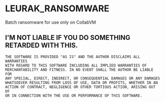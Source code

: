 # LEURAK_RANSOMWARE
Batch ransomware for use only on CollabVM

## I'M NOT LIABLE IF YOU DO SOMETHING RETARDED WITH THIS.
```
THE SOFTWARE IS PROVIDED "AS IS" AND THE AUTHOR DISCLAIMS ALL WARRANTIES
WITH REGARD TO THIS SOFTWARE INCLUDING ALL IMPLIED WARRANTIES OF 
MERCHANTABILITY AND FITNESS. IN NO EVENT SHALL THE AUTHOR BE LIABLE FOR
ANY SPECIAL, DIRECT, INDIRECT, OR CONSEQUENTIAL DAMAGES OR ANY DAMAGES     
WHATSOEVER RESULTING FROM LOSS OF USE, DATA OR PROFITS, WHETHER IN AN     
ACTION OF CONTRACT, NEGLIGENCE OR OTHER TORTIOUS ACTION, ARISING OUT OF     
OR IN CONNECTION WITH THE USE OR PERFORMANCE OF THIS SOFTWARE.
```
